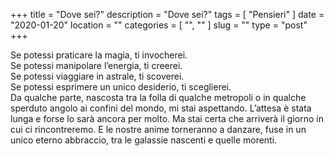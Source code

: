 +++
title = "Dove sei?"
description = "Dove sei?"
tags = [ "Pensieri" ]
date = "2020-01-20"
location = ""
categories = [
  "",
  ""
]
slug = ""
type = "post"
+++

Se potessi praticare la magia, ti invocherei.<br>
Se potessi manipolare l’energia, ti creerei.<br>
Se potessi viaggiare in astrale, ti scoverei.<br>
Se potessi esprimere un unico desiderio, ti sceglierei.<br>
Da qualche parte, nascosta tra la folla di qualche metropoli o in qualche sperduto angolo ai confini del mondo, mi stai aspettando. 
L’attesa è stata lunga e forse lo sarà ancora per molto. Ma stai certa che arriverà il giorno in cui ci rincontreremo. E le nostre anime torneranno a danzare, fuse in un unico eterno abbraccio, tra le galassie nascenti e quelle morenti.
